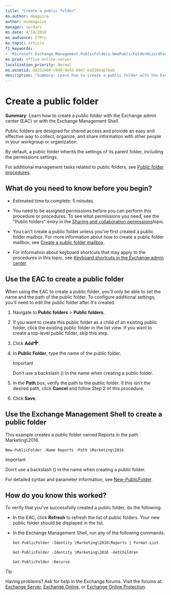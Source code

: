 ```yaml
---
title: "Create a public folder"
ms.author: dmaguire
author: msdmaguire
manager: serdars
ms.date: 4/19/2018
ms.audience: ITPro
ms.topic: article
f1_keywords:
- 'Microsoft.Exchange.Management.PublicFolders.NewPublicFolderWizardForm.NewPublicFolderWizardPage'
ms.prod: office-online-server
localization_priority: Normal
ms.assetid: 6d252e60-c8d0-4efd-b9d7-ba5284a6f8ab
description: "Summary: Learn how to create a public folder with the Exchange admin center (EAC) or with the Exchange Management Shell."
---
```


# Create a public folder

 **Summary**: Learn how to create a public folder with the Exchange admin center (EAC) or with the Exchange Management Shell.
  
Public folders are designed for shared access and provide an easy and effective way to collect, organize, and share information with other people in your workgroup or organization.
  
By default, a public folder inherits the settings of its parent folder, including the permissions settings.
  
For additional management tasks related to public folders, see [Public folder procedures](procedures.md).
  
## What do you need to know before you begin?

- Estimated time to complete: 5 minutes.
    
- You need to be assigned permissions before you can perform this procedure or procedures. To see what permissions you need, see the "Public folders" entry in the [Sharing and collaboration permissions](../../permissions/feature-permissions/sharing-and-collaboration-permissions.md)topic.
    
- You can't create a public folder unless you've first created a public folder mailbox. For more information about how to create a public folder mailbox, see [Create a public folder mailbox](create-public-folder-mailboxes.md).
    
- For information about keyboard shortcuts that may apply to the procedures in this topic, see [Keyboard shortcuts in the Exchange admin center](../../about-documentation/eac-keyboard-shortcuts.md).
    
## Use the EAC to create a public folder
<a name="BKMK_EAC"> </a>

When using the EAC to create a public folder, you'll only be able to set the name and the path of the public folder. To configure additional settings, you'll need to edit the public folder after it's created.
  
1. Navigate to **Public folders** > **Public folders**.
    
2. If you want to create this public folder as a child of an existing public folder, click the existing public folder in the list view. If you want to create a top-level public folder, skip this step.
    
3. Click **Add**![Add icon](../../media/ITPro_EAC_AddIcon.png).
    
4. In **Public Folder**, type the name of the public folder.
    
    > [!IMPORTANT]
    > Don't use a backslash (\) in the name when creating a public folder. 
  
5. In the **Path** box, verify the path to the public folder. If this isn't the desired path, click **Cancel** and follow Step 2 of this procedure. 
    
6. Click **Save**.
    
## Use the Exchange Management Shell to create a public folder
<a name="BKMK_Shell"> </a>

This example creates a public folder named Reports in the path Marketing\2016.
  
```
New-PublicFolder -Name Reports -Path \Marketing\2016
```

> [!IMPORTANT]
> Don't use a backslash (\) in the name when creating a public folder. 
  
For detailed syntax and parameter information, see [New-PublicFolder](http://technet.microsoft.com/library/18b837bf-9ef7-4edf-8728-7f6bd346e75d.aspx).
  
## How do you know this worked?
<a name="BKMK_Shell"> </a>

To verify that you've successfully created a public folder, do the following:
  
- In the EAC, click **Refresh** to refresh the list of public folders. Your new public folder should be displayed in the list. 
    
- In the Exchange Management Shell, run any of the following commands:
    
  ```
  Get-PublicFolder -Identity \Marketing\2016\Reports | Format-List
  ```

  ```
  Get-PublicFolder -Identity \Marketing\2016 -GetChildren
  ```

  ```
  Get-PublicFolder -Recurse
  ```

> [!TIP]
> Having problems? Ask for help in the Exchange forums. Visit the forums at: [Exchange Server](https://go.microsoft.com/fwlink/p/?linkId=60612), [Exchange Online](https://go.microsoft.com/fwlink/p/?linkId=267542), or [Exchange Online Protection](https://go.microsoft.com/fwlink/p/?linkId=285351). 
  

